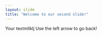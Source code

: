 ```yaml
---
layout: slide
title: "Welcome to our second slide!"
---
```

Your textmllklj
Use the left arrow to go back!
